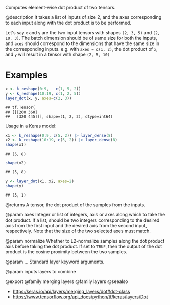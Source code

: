 Computes element-wise dot product of two tensors.

@description
It takes a list of inputs of size 2, and the axes
corresponding to each input along with the dot product
is to be performed.

Let's say `x` and `y` are the two input tensors with shapes
`(2, 3, 5)` and `(2, 10, 3)`. The batch dimension should be
of same size for both the inputs, and `axes` should correspond
to the dimensions that have the same size in the corresponding
inputs. e.g. with `axes = c(1, 2)`, the dot product of `x`, and `y`
will result in a tensor with shape `(2, 5, 10)`

# Examples

```r
x <- k_reshape(0:9,   c(1, 5, 2))
y <- k_reshape(10:19, c(1, 2, 5))
layer_dot(x, y, axes=c(2, 3))
```

```
## tf.Tensor(
## [[[260 360]
##   [320 445]]], shape=(1, 2, 2), dtype=int64)
```

Usage in a Keras model:


```r
x1 <- k_reshape(0:9, c(5, 2)) |> layer_dense(8)
x2 <- k_reshape(10:19, c(5, 2)) |> layer_dense(8)
shape(x1)
```

```
## (5, 8)
```

```r
shape(x2)
```

```
## (5, 8)
```

```r
y <- layer_dot(x1, x2, axes=2)
shape(y)
```

```
## (5, 1)
```

@returns
    A tensor, the dot product of the samples from the inputs.

@param axes
Integer or list of integers, axis or axes along which to
take the dot product. If a list, should be two integers
corresponding to the desired axis from the first input and the
desired axis from the second input, respectively. Note that the
size of the two selected axes must match.

@param normalize
Whether to L2-normalize samples along the dot product axis
before taking the dot product. If set to `TRUE`, then
the output of the dot product is the cosine proximity
between the two samples.

@param ...
Standard layer keyword arguments.

@param inputs
layers to combine

@export
@family merging layers
@family layers
@seealso
+ <https:/keras.io/api/layers/merging_layers/dot#dot-class>
+ <https://www.tensorflow.org/api_docs/python/tf/keras/layers/Dot>
